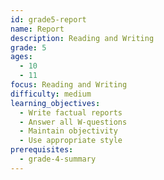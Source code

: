```yaml
---
id: grade5-report
name: Report
description: Reading and Writing
grade: 5
ages:
  - 10
  - 11
focus: Reading and Writing
difficulty: medium
learning_objectives:
  - Write factual reports
  - Answer all W-questions
  - Maintain objectivity
  - Use appropriate style
prerequisites:
  - grade-4-summary
---
```


